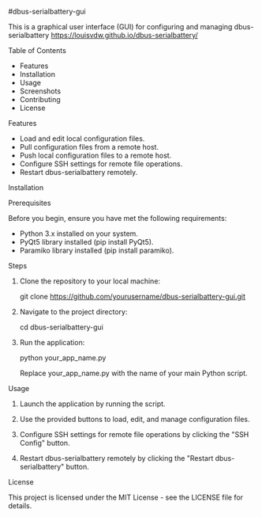 #dbus-serialbattery-gui

This is a graphical user interface (GUI) for configuring and managing dbus-serialbattery https://louisvdw.github.io/dbus-serialbattery/

Table of Contents
- Features
- Installation
- Usage
- Screenshots
- Contributing
- License

Features

- Load and edit local configuration files.
- Pull configuration files from a remote host.
- Push local configuration files to a remote host.
- Configure SSH settings for remote file operations.
- Restart dbus-serialbattery remotely.

Installation

Prerequisites

Before you begin, ensure you have met the following requirements:

- Python 3.x installed on your system.
- PyQt5 library installed (pip install PyQt5).
- Paramiko library installed (pip install paramiko).

Steps

1. Clone the repository to your local machine:

   git clone https://github.com/yourusername/dbus-serialbattery-gui.git

2. Navigate to the project directory:

   cd dbus-serialbattery-gui

3. Run the application:

   python your_app_name.py

   Replace your_app_name.py with the name of your main Python script.

Usage

1. Launch the application by running the script.

2. Use the provided buttons to load, edit, and manage configuration files.

3. Configure SSH settings for remote file operations by clicking the "SSH Config" button.

4. Restart dbus-serialbattery remotely by clicking the "Restart dbus-serialbattery" button.

License

This project is licensed under the MIT License - see the LICENSE file for details.
